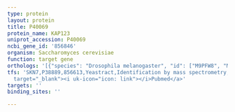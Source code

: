 ```yaml
---
type: protein
layout: protein
title: P40069
protein_name: KAP123
uniprot_accession: P40069
ncbi_gene_id: '856846'
organism: Saccharomyces cerevisiae
function: target gene
orthologs: '[{"species": "Drosophila melanogaster", "id": ["M9PFW8", "M9PFR8"]}, {"species": "Homo sapiens", "id": ["<a href=\"/protein/q8tex9\">Q8TEX9</a>"]}, {"species": "Mus musculus", "id": ["Q8VI75"]}, {"species": "Rattus norvegicus", "id": ["D4A2D7"]}]'
tfs: 'SKN7,P38889,856613,Yeastract,Identification by mass spectrometry,&ensp;<a href="https://www.ncbi.nlm.nih.gov/pubmed/?term=27373166%5Buid%5D+OR+24170807%5Buid%5D"
  target="_blank"><i uk-icon="icon: link"></i>Pubmed</a>'
targets: ''
binding_sites: ''

---
```

